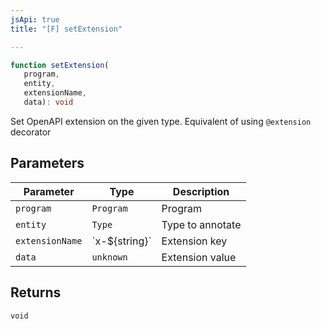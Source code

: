 ```yaml
---
jsApi: true
title: "[F] setExtension"

---
```

```ts
function setExtension(
   program, 
   entity, 
   extensionName, 
   data): void
```

Set OpenAPI extension on the given type. Equivalent of using `@extension` decorator

## Parameters

| Parameter | Type | Description |
| ------ | ------ | ------ |
| `program` | `Program` | Program |
| `entity` | `Type` | Type to annotate |
| `extensionName` | \`x-$\{string\}\` | Extension key |
| `data` | `unknown` | Extension value |

## Returns

`void`
